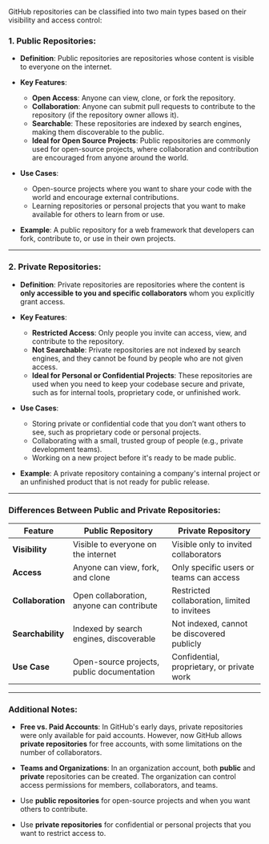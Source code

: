GitHub repositories can be classified into two main types based on their visibility and access control:

### **1. Public Repositories:**

- **Definition**: Public repositories are repositories whose content is visible to everyone on the internet.
  
- **Key Features**:
  - **Open Access**: Anyone can view, clone, or fork the repository.
  - **Collaboration**: Anyone can submit pull requests to contribute to the repository (if the repository owner allows it).
  - **Searchable**: These repositories are indexed by search engines, making them discoverable to the public.
  - **Ideal for Open Source Projects**: Public repositories are commonly used for open-source projects, where collaboration and contribution are encouraged from anyone around the world.

- **Use Cases**:
  - Open-source projects where you want to share your code with the world and encourage external contributions.
  - Learning repositories or personal projects that you want to make available for others to learn from or use.

- **Example**: A public repository for a web framework that developers can fork, contribute to, or use in their own projects.

---

### **2. Private Repositories:**

- **Definition**: Private repositories are repositories where the content is **only accessible to you and specific collaborators** whom you explicitly grant access.

- **Key Features**:
  - **Restricted Access**: Only people you invite can access, view, and contribute to the repository.
  - **Not Searchable**: Private repositories are not indexed by search engines, and they cannot be found by people who are not given access.
  - **Ideal for Personal or Confidential Projects**: These repositories are used when you need to keep your codebase secure and private, such as for internal tools, proprietary code, or unfinished work.
  
- **Use Cases**:
  - Storing private or confidential code that you don’t want others to see, such as proprietary code or personal projects.
  - Collaborating with a small, trusted group of people (e.g., private development teams).
  - Working on a new project before it's ready to be made public.

- **Example**: A private repository containing a company's internal project or an unfinished product that is not ready for public release.

---

### **Differences Between Public and Private Repositories:**

| **Feature**           | **Public Repository**                         | **Private Repository**                             |
|-----------------------|-----------------------------------------------|---------------------------------------------------|
| **Visibility**        | Visible to everyone on the internet           | Visible only to invited collaborators             |
| **Access**            | Anyone can view, fork, and clone              | Only specific users or teams can access           |
| **Collaboration**     | Open collaboration, anyone can contribute     | Restricted collaboration, limited to invitees     |
| **Searchability**     | Indexed by search engines, discoverable       | Not indexed, cannot be discovered publicly        |
| **Use Case**          | Open-source projects, public documentation    | Confidential, proprietary, or private work        |

---

### **Additional Notes:**

- **Free vs. Paid Accounts**: In GitHub's early days, private repositories were only available for paid accounts. However, now GitHub allows **private repositories** for free accounts, with some limitations on the number of collaborators.
- **Teams and Organizations**: In an organization account, both **public** and **private** repositories can be created. The organization can control access permissions for members, collaborators, and teams.

- Use **public repositories** for open-source projects and when you want others to contribute.
- Use **private repositories** for confidential or personal projects that you want to restrict access to.